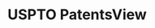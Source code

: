 ---
bigquery: https://console.cloud.google.com/bigquery?p=patents-public-data&d=patentsview&page=dataset
citation: Attribution should be given to PatentsView for use, distribution, or derivative
  works.
code: https://github.com/CSSIP-AIR/PatentsView-Code-Snippets/
contributors: USPTO
cost: None
description: 'PatentsView includes US patent data including raw data (summaries, applications,
  pregrant applications), disambugations of inventors and assignees, and inventor
  gender estimates.  Also foreign priority data, # of figures and sheets, and government
  interest statements.'
documentation: https://patentsview.org/query/builder-faqs
last_edit: 04/09/2022, 08:02:15
location: https://patentsview.org/
maintained_by: USPTO
record_creation_timestamp: 12/2/2020 17:20:46
schema_fields:
- designation
- rel_id
- latitude
- disamb_assignee_id_20191231
- disamb_assignee_id_20181127
- length
- disamb_assignee_id_20190312
- disamb_inventor_id_20191231
- disclaimer_date
- sequence
- subgroup_id
- classification_data_source
- variety
- gi_statement
- rawassignee_id
- disamb_inventor_id_20180528
- mainclass_id
- num_claims
- id
- organization_id
- classification_level
- type
- location_id
- doc_type
- disamb_assignee_id_20200630
- disamb_inventor_id_20190820
- sector_title
- assignee_id
- country_transformed
- rawinventor_id
- term_grant
- main_group
- disamb_inventor_id_20171226
- title
- subclass_id
- group
- field_title
- name_last
- text
- patent_id
- ipc_version_indicator
- subsection_id
- term_disclaimer
- classification_value
- section_id
- level_two
- series_code
- application_id
- term_extension
- disamb_assignee_id_20191008
- status
- _102_date
- disamb_inventor_id_20200630
- disamb_assignee_id_20200331
- name
- disamb_inventor_id_20170808
- county
- level_one
- male_flag
- name_first
- dependent
- filename
- role
- disamb_inventor_id_20200929
- organization
- exemplary
- city
- uuid
- field_id
- latlong
- number
- county_fips
- latin_name
- withdrawn
- lawyer_id
- disamb_assignee_id_20200929
- male
- kind
- disamb_inventor_id_20171003
- doctype
- applicant_type
- action_date
- subgroup
- num_figures
- abstract
- category
- citation_id
- longitude
- publication_number
- category_id
- num_sheets
- attribution_status
- rawlocation_id
- section
- f371_date
- fname
- classification_status
- f102_date
- subcategory_id
- disamb_assignee_id_20190820
- relkind
- symbol_position
- disamb_inventor_id_20201229
- lapse_of_patent
- group_id
- date
- level_three
- disamb_inventor_id_20181127
- state
- inventor_id
- rule_47
- state_fips
- deceased
- lname
- ipc_class
- num
- country
- contract_award_number
- disamb_inventor_id_20170307
- disamb_inventor_id_20190312
- reldocno
- _371_date
- disamb_inventor_id_20191008
- disamb_inventor_id_20200331
- subclass
shortname: patentsview
tags:
- disambiguation
- United States
- gender
terms_of_use: Creative Commons Attribution 4.0 International License.
timeframe: 1963-1999
title: USPTO PatentsView
uuid: cf1780b1-e265-4e49-8d1d-83b9cfe0fd9a
---